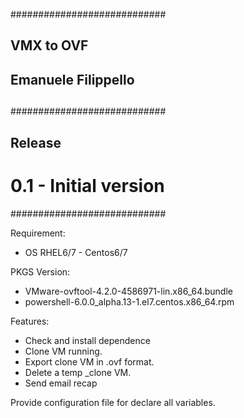 ############################
##                        ##
##  VMX to OVF            ##
##  Emanuele Filippello   ##
##                        ##
############################
## Release #################
# 0.1 - Initial version   ##
############################

Requirement:
 - OS RHEL6/7 - Centos6/7

PKGS Version:
 - VMware-ovftool-4.2.0-4586971-lin.x86_64.bundle
 - powershell-6.0.0_alpha.13-1.el7.centos.x86_64.rpm

Features:
 - Check and install dependence
 - Clone VM running.
 - Export clone VM in .ovf format.
 - Delete a temp _clone VM.
 - Send email recap

Provide configuration file for declare all variables.
